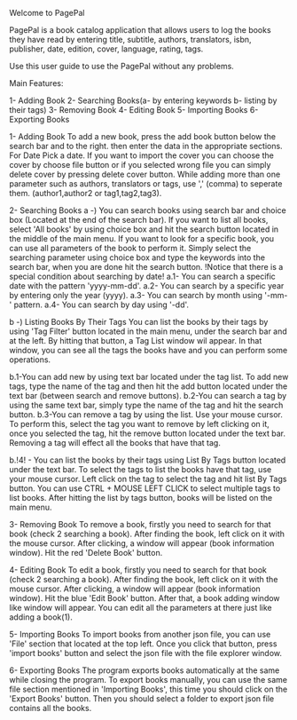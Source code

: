 Welcome to PagePal

PagePal is a book catalog application that allows users to log the books they have read 
by entering title, subtitle, authors, translators, isbn, publisher, date, edition, cover, language, rating, tags.

Use this user guide to use the PagePal without any problems.

Main Features:

1- Adding Book
2- Searching Books(a- by entering keywords b- listing by their tags) 
3- Removing Book
4- Editing Book
5- Importing Books
6- Exporting Books

1- Adding Book
To add a new book, press the add book button below the search bar and to the right.
then enter the data in the appropriate sections. For Date Pick a date. If you want to import the cover
you can choose the cover by choose file button or if you selected wrong file you can simply delete cover by
pressing delete cover button. While adding more than one parameter such as authors, translators or tags, use ','
(comma) to seperate them. (author1,author2 or tag1,tag2,tag3).

2- Searching Books
a -) You can search books using search bar and choice box (Located at the end of the search bar). If you want to list all books, select 'All books' by using 
choice box and hit the search button located  in the middle of the main menu. If you want to look for a specific book, you can use all parameters of the book to perform it.
Simply select the searching parameter using choice box and type the keywords into the search bar, when you are done hit the search button. 
!Notice that there is a special condition about searching by date! 
a.1- You can search a specific date with the pattern 'yyyy-mm-dd'.
a.2- You can search by a specific year by entering only the year (yyyy).
a.3- You can search by month using '-mm-' pattern.
a.4- You can search by day using '-dd'.

b -) Listing Books By Their Tags
You can list the books by their tags by using 'Tag Filter' button located in the main menu, under the search bar and at the left.
By hitting that button, a Tag List window wil appear. In that window, you can see all the tags the books have and you can perform some operations.

b.1-You can add new by using text bar located under the tag list. To add new tags, type the name of the tag and then hit the add button located under the 
text bar (between search and remove buttons). 
b.2-You can search a tag by using the same text bar, simply type the name of the tag and 
hit the search button. 
b.3-You can remove a tag by using the list. Use your mouse cursor. To perform this, select the tag you want to remove by left clicking on it, once you selected the
tag, hit the remove button located under the text bar. Removing a tag will effect all the books that have that tag.

b.!4! - You can list the books by their tags using List By Tags button located under the text bar. To select the tags to list the books have that tag, use your
mouse cursor. Left click on the tag to select the tag and hit list By Tags button. You can use CTRL + MOUSE LEFT CLICK to select multiple tags to list books.
After hitting the list by tags button, books will be listed on the main menu.

3- Removing Book
To remove a book, firstly you need to search for that book (check 2 searching a book). After finding the book, left click on it with the mouse cursor. After clicking, a window will appear (book information window). Hit the red 'Delete Book' button.

4- Editing Book
To edit a book, firstly you need to search for that book (check 2 searching a book). After finding the book, left click on it with the mouse cursor. After clicking, a window will appear (book information window). Hit the blue 'Edit Book' button. After that, a book adding window like window will appear. You can edit all the parameters at there just like adding a book(1).

5- Importing Books
To import books from another json file, you can use 'File' section that located at the top left. Once you click that button, press 'import books' button and select the json file with the file explorer window.

6- Exporting Books
The program exports books automatically at the same while closing the program. To export books manually, you can use the same file section mentioned in 'Importing Books', this time you should click on the 'Export Books' button. Then you should select a folder to export json file contains all the books.
